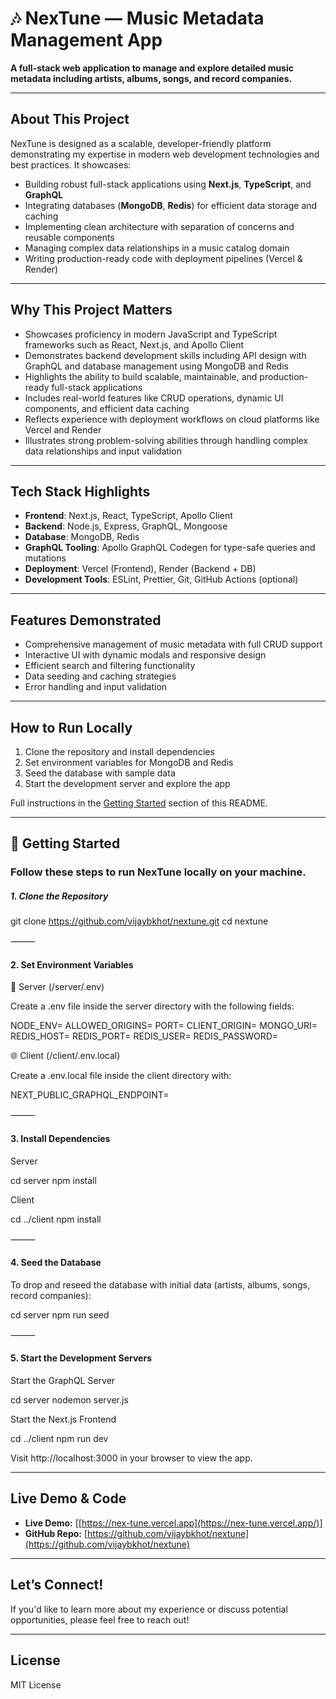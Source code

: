 # 🎶 NexTune — Music Metadata Management App

**A full-stack web application to manage and explore detailed music metadata including artists, albums, songs, and record companies.**

---

## About This Project

NexTune is designed as a scalable, developer-friendly platform demonstrating my expertise in modern web development technologies and best practices. It showcases:

- Building robust full-stack applications using **Next.js**, **TypeScript**, and **GraphQL**
- Integrating databases (**MongoDB**, **Redis**) for efficient data storage and caching
- Implementing clean architecture with separation of concerns and reusable components
- Managing complex data relationships in a music catalog domain
- Writing production-ready code with deployment pipelines (Vercel & Render)

---

## Why This Project Matters

- Showcases proficiency in modern JavaScript and TypeScript frameworks such as React, Next.js, and Apollo Client  
- Demonstrates backend development skills including API design with GraphQL and database management using MongoDB and Redis  
- Highlights the ability to build scalable, maintainable, and production-ready full-stack applications  
- Includes real-world features like CRUD operations, dynamic UI components, and efficient data caching  
- Reflects experience with deployment workflows on cloud platforms like Vercel and Render  
- Illustrates strong problem-solving abilities through handling complex data relationships and input validation  

---

## Tech Stack Highlights

- **Frontend**: Next.js, React, TypeScript, Apollo Client  
- **Backend**: Node.js, Express, GraphQL, Mongoose  
- **Database**: MongoDB, Redis  
- **GraphQL Tooling**: Apollo GraphQL Codegen for type-safe queries and mutations  
- **Deployment**: Vercel (Frontend), Render (Backend + DB)  
- **Development Tools**: ESLint, Prettier, Git, GitHub Actions (optional)  

---

## Features Demonstrated

- Comprehensive management of music metadata with full CRUD support  
- Interactive UI with dynamic modals and responsive design  
- Efficient search and filtering functionality  
- Data seeding and caching strategies  
- Error handling and input validation  

---

## How to Run Locally

1. Clone the repository and install dependencies  
2. Set environment variables for MongoDB and Redis  
3. Seed the database with sample data  
4. Start the development server and explore the app  

Full instructions in the [Getting Started](#getting-started) section of this README.

---


## 🚀 Getting Started

### Follow these steps to run NexTune locally on your machine.

##### 1. Clone the Repository

git clone https://github.com/vijaybkhot/nextune.git
cd nextune


⸻

#### 2. Set Environment Variables

🔧 Server (/server/.env)

Create a .env file inside the server directory with the following fields:

NODE_ENV=
ALLOWED_ORIGINS=
PORT=
CLIENT_ORIGIN=
MONGO_URI=
REDIS_HOST=
REDIS_PORT=
REDIS_USER=
REDIS_PASSWORD=

🌐 Client (/client/.env.local)

Create a .env.local file inside the client directory with:

NEXT_PUBLIC_GRAPHQL_ENDPOINT=


⸻

#### 3. Install Dependencies

Server

cd server
npm install

Client

cd ../client
npm install


⸻

#### 4. Seed the Database

To drop and reseed the database with initial data (artists, albums, songs, record companies):

cd server
npm run seed


⸻

#### 5. Start the Development Servers

Start the GraphQL Server

cd server
nodemon server.js

Start the Next.js Frontend

cd ../client
npm run dev

Visit http://localhost:3000 in your browser to view the app.

---

## Live Demo & Code

- **Live Demo:** [[https://nex-tune.vercel.app](https://nex-tune.vercel.app/)]  
- **GitHub Repo:** [https://github.com/vijaybkhot/nextune](https://github.com/vijaybkhot/nextune)  

---

## Let’s Connect!

If you'd like to learn more about my experience or discuss potential opportunities, please feel free to reach out!

---

## License

MIT License
